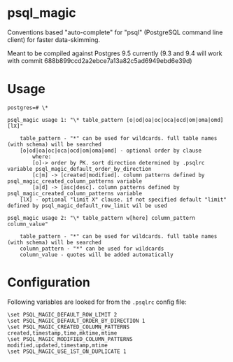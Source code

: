 psql_magic
==========

Conventions based "auto-complete" for "psql" (PostgreSQL command line client) for faster data-skimming.

Meant to be compiled against Postgres 9.5 currently (9.3 and 9.4 will work with commit 688b899ccd2a2ebce7a13a82c5ad6949ebd6e39d)

Usage
==========


```
postgres=# \*

psql_magic usage 1: "\* table_pattern [o|od|oa|oc|oca|ocd|om|oma|omd] [lX]"

	table_pattern - "*" can be used for wildcards. full table names (with schema) will be searched
	[o|od|oa|oc|oca|ocd|om|oma|omd] - optional order by clause
		where:
		[o]-> order by PK. sort direction determined by .psqlrc variable psql_magic_default_order_by_direction
		[c|m] -> [created|modified]. column patterns defined by psql_magic_created_column_patterns variable 
		[a|d] -> [asc|desc]. column patterns defined by psql_magic_created_column_patterns variable 
	[lX] - optional "limit X" clause. if not specified default "limit" defined by psql_magic_default_row_limit wil be used

psql_magic usage 2: "\* table_pattern w[here] column_pattern column_value"

	table_pattern - "*" can be used for wildcards. full table names (with schema) will be searched
	column_pattern - "*" can be used for wildcards
	column_value - quotes will be added automatically

```

Configuration
=============

Following variables are looked for from the `.psqlrc` config file:

```
\set PSQL_MAGIC_DEFAULT_ROW_LIMIT 2
\set PSQL_MAGIC_DEFAULT_ORDER_BY_DIRECTION 1
\set PSQL_MAGIC_CREATED_COLUMN_PATTERNS created,timestamp,time,mktime,mtime
\set PSQL_MAGIC_MODIFIED_COLUMN_PATTERNS modified,updated,timestamp,mtime
\set PSQL_MAGIC_USE_1ST_ON_DUPLICATE 1
```
